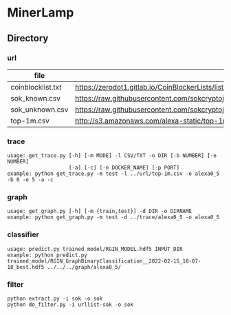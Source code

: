 # MinerLamp

## Directory

### url

|  file   | source  |
|  ----  | ----  |
| coinblocklist.txt  | https://zerodot1.gitlab.io/CoinBlockerLists/list_browser.txt |
| sok_known.csv  | https://raw.githubusercontent.com/sokcryptojacking/SoK/main/PublicWWW%20Dataset/known_service_provider_domain_list.csv |
| sok_unknown.csv | https://raw.githubusercontent.com/sokcryptojacking/SoK/main/PublicWWW%20Dataset/unknown_service_provider_domain_list.csv |
| top-1m.csv | http://s3.amazonaws.com/alexa-static/top-1m.csv.zip |

### trace

```shell script
usage: get_trace.py [-h] [-m MODE] -l CSV/TXT -o DIR [-b NUMBER] [-e NUMBER]
                    [-a] [-c] [-n DOCKER_NAME] [-p PORT]
example: python get_trace.py -m test -l ../url/top-1m.csv -o alexa0_5 -b 0 -e 5 -a -c
```

### graph

```shell script
usage: get_graph.py [-h] [-m {train,test}] -d DIR -o DIRNAME
example: python get_graph.py -m test -d ../trace/alexa0_5 -o alexa0_5
```

### classifier

```shell script
usage: predict.py trained_model/RGIN_MODEL.hdf5 INPUT_DIR
example: python predict.py trained_model/RGIN_GraphBinaryClassification__2022-02-15_18-07-18_best.hdf5 ../../../graph/alexa0_5/
```

### filter

```shell script
python extract.py -i sok -o sok
python do_filter.py -i urllist-sok -o sok
```